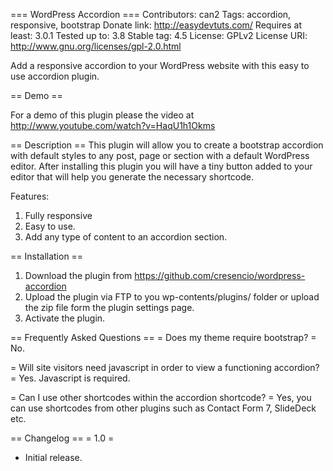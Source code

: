 === WordPress Accordion ===
Contributors: can2
Tags: accordion, responsive, bootstrap
Donate link: http://easydevtuts.com/
Requires at least: 3.0.1
Tested up to: 3.8
Stable tag: 4.5
License: GPLv2 
License URI: http://www.gnu.org/licenses/gpl-2.0.html

Add a responsive accordion to your WordPress website with this easy to use accordion plugin. 

== Demo ==

For a demo of this plugin please the video at http://www.youtube.com/watch?v=HaqU1h1Okms

== Description ==
This plugin will allow you to create a bootstrap accordion with default styles to any post, page or section with a default WordPress editor. After installing this plugin you will have a tiny button added to your editor that will help you generate the necessary shortcode. 

Features:

1. Fully responsive
2. Easy to use. 
3. Add any type of content to an accordion section.

== Installation ==
1. Download the plugin from https://github.com/cresencio/wordpress-accordion
2. Upload the plugin via FTP to you wp-contents/plugins/ folder or upload the zip file form the plugin settings page. 
3. Activate the plugin.

== Frequently Asked Questions ==
= Does my theme require bootstrap? =
No.

= Will site visitors need javascript in order to view a functioning accordion? =
Yes. Javascript is required.

= Can I use other shortcodes within the accordion shortcode? =
Yes, you can use shortcodes from other plugins such as Contact Form 7, SlideDeck etc.

== Changelog ==
= 1.0 =
* Initial release.
